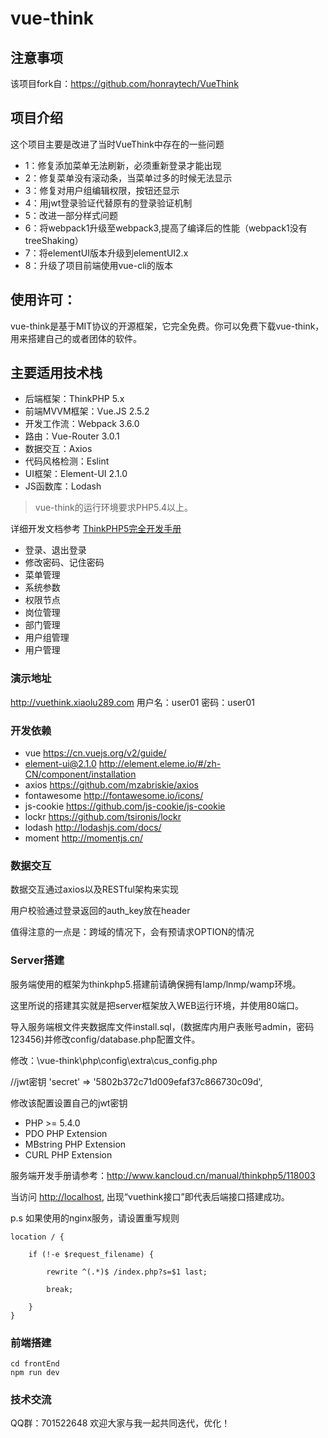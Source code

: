 vue-think
===============
## 注意事项

该项目fork自：https://github.com/honraytech/VueThink

## 项目介绍
这个项目主要是改进了当时VueThink中存在的一些问题
* 1：修复添加菜单无法刷新，必须重新登录才能出现
* 2：修复菜单没有滚动条，当菜单过多的时候无法显示
* 3：修复对用户组编辑权限，按钮还显示
* 4：用jwt登录验证代替原有的登录验证机制
* 5：改进一部分样式问题
* 6：将webpack1升级至webpack3,提高了编译后的性能（webpack1没有treeShaking）
* 7：将elementUI版本升级到elementUI2.x
* 8：升级了项目前端使用vue-cli的版本

## 使用许可：
vue-think是基于MIT协议的开源框架，它完全免费。你可以免费下载vue-think，用来搭建自己的或者团体的软件。

## 主要适用技术栈
* 后端框架：ThinkPHP 5.x
* 前端MVVM框架：Vue.JS 2.5.2
* 开发工作流：Webpack 3.6.0
* 路由：Vue-Router 3.0.1
* 数据交互：Axios
* 代码风格检测：Eslint
* UI框架：Element-UI 2.1.0
* JS函数库：Lodash

> vue-think的运行环境要求PHP5.4以上。

详细开发文档参考 [ThinkPHP5完全开发手册](http://www.kancloud.cn/manual/thinkphp5)

* 登录、退出登录
* 修改密码、记住密码
* 菜单管理
* 系统参数
* 权限节点
* 岗位管理
* 部门管理
* 用户组管理
* 用户管理

### 演示地址
http://vuethink.xiaolu289.com
用户名：user01
密码：user01

### 开发依赖
* vue <https://cn.vuejs.org/v2/guide/>
* element-ui@2.1.0 <http://element.eleme.io/#/zh-CN/component/installation>
* axios  <https://github.com/mzabriskie/axios>
* fontawesome <http://fontawesome.io/icons/>
* js-cookie  <https://github.com/js-cookie/js-cookie>
* lockr  <https://github.com/tsironis/lockr>
* lodash  <http://lodashjs.com/docs/>
* moment  <http://momentjs.cn/>


### 数据交互
数据交互通过axios以及RESTful架构来实现

用户校验通过登录返回的auth_key放在header

值得注意的一点是：跨域的情况下，会有预请求OPTION的情况

### Server搭建
服务端使用的框架为thinkphp5.搭建前请确保拥有lamp/lnmp/wamp环境。

这里所说的搭建其实就是把server框架放入WEB运行环境，并使用80端口。

导入服务端根文件夹数据库文件install.sql，(数据库内用户表账号admin，密码123456)并修改config/database.php配置文件。

修改：\vue-think\php\config\extra\cus_config.php

//jwt密钥
'secret' => '5802b372c71d009efaf37c866730c09d',

修改该配置设置自己的jwt密钥

* PHP >= 5.4.0
* PDO PHP Extension
* MBstring PHP Extension
* CURL PHP Extension

服务端开发手册请参考：<http://www.kancloud.cn/manual/thinkphp5/118003>

当访问 <http://localhost>, 出现“vuethink接口”即代表后端接口搭建成功。

p.s 如果使用的nginx服务，请设置重写规则
```
location / {

    if (!-e $request_filename) {

        rewrite ^(.*)$ /index.php?s=$1 last;

        break;

    }
}
```


### 前端搭建
```
cd frontEnd
npm run dev
```

### 技术交流
QQ群：701522648
欢迎大家与我一起共同迭代，优化！


